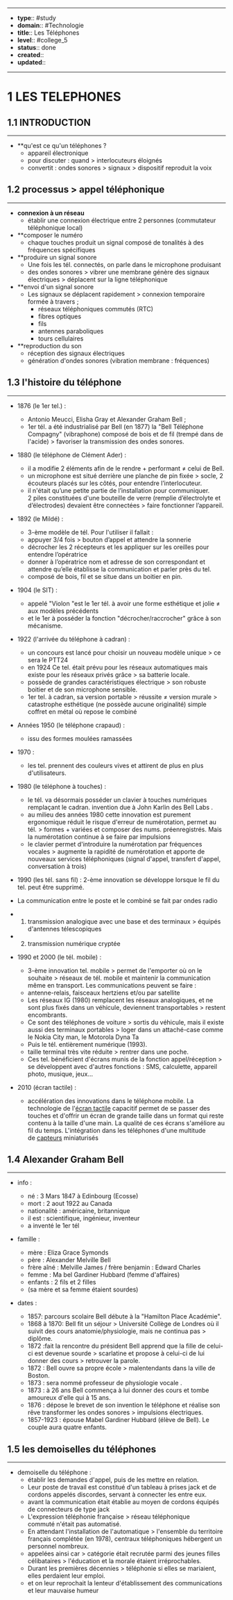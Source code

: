
---
- **type**:: #study
- **domain**:: #Technologie 
- **title**:: Les Téléphones
- **level**:: #college_5
- **status**:: done
- **created**:: 
- **updated**:: 
---

# 1	LES TELEPHONES

## 1.1	INTRODUCTION
---

- **qu'est ce qu'un téléphones ?
	- appareil électronique
	- pour discuter : quand > interlocuteurs éloignés
	- convertit : ondes sonores > signaux > dispositif reproduit la voix 

## 1.2	processus > appel téléphonique
---

- **connexion à un réseau**
	- établir une connexion électrique entre 2 personnes (commutateur téléphonique local)
- **composer le numéro
	- chaque touches produit un signal composé de tonalités à des fréquences spécifiques
- **produire un signal sonore
	- Une fois les tél. connectés, on parle dans le microphone produisant
	-  des ondes sonores > vibrer une membrane génère des signaux électriques > déplacent sur la ligne téléphonique
- **envoi d'un signal sonore 
	- Les signaux se déplacent rapidement > connexion temporaire formée à travers ;
		- réseaux téléphoniques commutés (RTC)
		- fibres optiques
		- fils
		- antennes paraboliques
		- tours cellulaires
- **reproduction du son
	- réception des signaux électriques
	- génération d'ondes sonores (vibration membrane : fréquences)

## 1.3	l'histoire du téléphone
---

- 1876  (le 1er tel.) :
	- Antonio Meucci, Elisha Gray et Alexander Graham Bell ;
	- 1er tél. a été industrialisé par Bell (en 1877) la "Bell Téléphone Compagny" (vibraphone) composé de bois et de fil (trempé dans de l'acide) > favoriser la transmission des ondes sonores.

- 1880 (le téléphone de Clément Ader) :
	- il a modifie 2 éléments afin de le rendre + performant ≠ celui de Bell.
	- un microphone est situé derrière une planche de pin fixée > socle,
	  2 écouteurs placés sur les côtés, pour entendre l’interlocuteur.
	- il n'était qu’une petite partie de l’installation pour communiquer.                  
	  2 piles constituées d'une bouteille de verre (remplie d’électrolyte et d’électrodes)                   devaient être connectées > faire fonctionner l’appareil.

- 1892 (le Mildé) :
	- 3-ème modèle de tél. Pour l'utiliser il fallait :
	- appuyer 3/4 fois > bouton d’appel et attendre la sonnerie 
	- décrocher les 2 récepteurs et les appliquer sur les oreilles pour entendre l’opératrice 
	- donner à l’opératrice nom et adresse de son correspondant et attendre qu’elle établisse la communication et parler près du tel.
	- composé de bois, fil et se situe dans un boitier en pin.

- 1904 (le SIT) :
	- appelé "Violon "est le 1er tél. à avoir une forme esthétique et jolie ≠ aux modèles précédents 
	- et le 1er à posséder la fonction "décrocher/raccrocher" grâce à son mécanisme.

- 1922 (l'arrivée du téléphone à cadran) :
	- un concours est lancé pour choisir un nouveau modèle unique > ce sera le PTT24 
	- en 1924 Ce tel. était prévu pour les réseaux automatiques mais existe pour les réseaux privés grâce > sa batterie locale. 
	- possède de grandes caractéristiques électrique > son robuste boitier et de son microphone sensible. 
	- 1er tel. à cadran, sa version portable > réussite ≠ version murale > catastrophe esthétique        (ne possède aucune originalité) simple coffret en métal où repose le combiné

- Années 1950 (le téléphone crapaud) :
	- issu des formes moulées ramassées
-  1970 :
	- les tel. prennent des couleurs vives et attirent de plus en plus d'utilisateurs.

- 1980 (le téléphone à touches) :
	- le tél. va désormais posséder un clavier à touches numériques remplaçant le cadran.              invention due à John Karlin des Bell Labs . 
	- au milieu des années 1980 cette innovation est purement ergonomique réduit le risque d'erreur de numérotation, permet au tél. > formes + variées et composer des nums. préenregistrés. Mais la numérotation continue à se faire par impulsions
	- le clavier permet d'introduire la numérotation par fréquences vocales > augmente la rapidité de numérotation et apporte de nouveaux services téléphoniques (signal d'appel, transfert d'appel, conversation à trois)

- 1990 (les tél. sans fil) :
	2-ème innovation se développe lorsque le fil du tel. peut être supprimé.
-  La communication entre le poste et le combiné se fait par ondes radio 
- 1) transmission analogique avec une base et des terminaux > équipés d'antennes télescopiques 
- 2) transmission numérique cryptée

- 1990 et 2000 (le tél. mobile) :
	- 3-ème innovation tel. mobile > permet de l'emporter où on le souhaite > réseaux de tél. mobile et maintenir la communication même en transport. Les communications peuvent se faire :
	- antenne-relais, faisceaux hertziens et/ou par satellite 
	- Les réseaux IG (1980) remplacent les réseaux analogiques, et ne sont plus fixés dans un véhicule, deviennent transportables > restent encombrants. 
	- Ce sont des téléphones de voiture > sortis du véhicule, mais il existe aussi des terminaux portables > loger dans un attaché-case comme le Nokia City man, le Motorola Dyna Ta 
	- Puis le tél. entièrement numérique (1993). 
	- taille terminal très vite réduite > rentrer dans une poche. 
	- Ces tel. bénéficient d'écrans munis de la fonction appel/réception > se développent avec d'autres fonctions : SMS, calculette, appareil photo, musique, jeux…

- 2010 (écran tactile) :
	- accélération des innovations dans le téléphone mobile. La technologie de l'[écran tactile](https://fr.wikipedia.org/wiki/%C3%89cran_tactile "Écran tactile") capacitif permet de se passer des touches et d'offrir un écran de grande taille dans un format qui reste contenu à la taille d'une main. La qualité de ces écrans s'améliore au fil du temps. L'intégration dans les téléphones d'une multitude de [capteurs](https://fr.wikipedia.org/wiki/Capteurs "Capteurs") miniaturisés

## 1.4	Alexander Graham Bell
---

- info :
	- né : 3 Mars 1847 à Edinbourg (Ecosse)
	- mort : 2 aout 1922 au Canada
	- nationalité : américaine,  britannique
	- il est : scientifique, ingénieur, inventeur
	- a inventé le 1er tél

- famille :
	- mère : Eliza Grace Symonds
	- père : Alexander Melville Bell
	- frère aîné : Melville James / frère benjamin : Edward Charles
	- femme : Ma bel Gardiner Hubbard (femme d'affaires)
	- enfants : 2 fils et 2 filles
	- (sa mère et sa femme étaient sourdes)

- dates :
	- 1857: parcours scolaire Bell débute à la "Hamilton Place Académie".
	- 1868 à 1870: Bell fit un séjour > Université Collège de Londres où il suivit des cours anatomie/physiologie, mais ne continua pas > diplôme.
	- 1872 :fait la rencontre du président Bell apprend que la fille de celui-ci est devenue sourde > scarlatine et propose à celui-ci de lui donner des cours > retrouver la parole.
	- 1872 : Bell ouvre sa propre école > malentendants dans la ville de Boston.
	- 1873 : sera nommé professeur de physiologie vocale .
	- 1873 : à 26 ans Bell commença à lui donner des cours et tombe amoureux d'elle qui à 15 ans.
	-  1876 : dépose le brevet de son invention le téléphone et réalise son rêve transformer les ondes sonores > impulsions électriques.
	- 1857-1923 : épouse Mabel Gardiner Hubbard (élève de Bell). Le couple aura quatre enfants.

## 1.5	les demoiselles du téléphones 
---

- demoiselle du téléphone :
	- établir les demandes d'appel, puis de les mettre en relation. 
	- Leur poste de travail est constitué d'un tableau à prises jack et de cordons appelés discordes, servant à connecter les entre eux.
	- avant la communication était établie au moyen de cordons équipés de connecteurs de type jack
	- L'expression téléphonie française > réseau téléphonique commuté n'était pas automatisé.
	- En attendant l'installation de l'automatique > l'ensemble du territoire français complétée (en 1978), centraux téléphoniques hébergent un personnel nombreux. 
	- appelées ainsi car > catégorie était recrutée parmi des jeunes filles célibataires > l'éducation et la morale étaient irréprochables.
	- Durant les premières décennies > téléphonie si elles se mariaient, elles perdaient leur emploi.
	- et on leur reprochait la lenteur d'établissement des communications et leur mauvaise humeur 
